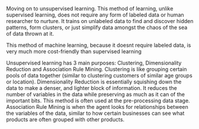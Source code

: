 Moving on to unsupervised learning. This method of learning, unlike supervised learning, does not require any form of labeled data or human researcher to nurture. It trains on unlabeled data to find and discover hidden patterns, form clusters, or just simplify data amongst the chaos of the sea of data thrown at it. 

This method of machine learning, because it doesnt require labeled data, is very much more cost-friendly than supervised learning

Unsupervised learning has 3 main purposes: Clustering, Dimensionality Reduction and Association Rule Mining. Clustering is like grouping certain pools of data together (similar to clustering customers of similar age groups or location).
Dimensionality Reduction is essentially squishing down the data to make a denser, and lighter block of information. It reduces the number of variables in the data while preserving as much as it can of the important bits. This method is often used at the pre-processing data stage.
Association Rule Mining is when the agent looks for relationships between the variables of the data, similar to how certain businesses can see what products are often grouped with other products.